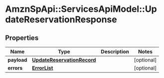 # AmznSpApi::ServicesApiModel::UpdateReservationResponse

## Properties
Name | Type | Description | Notes
------------ | ------------- | ------------- | -------------
**payload** | [**UpdateReservationRecord**](UpdateReservationRecord.md) |  | [optional] 
**errors** | [**ErrorList**](ErrorList.md) |  | [optional] 

